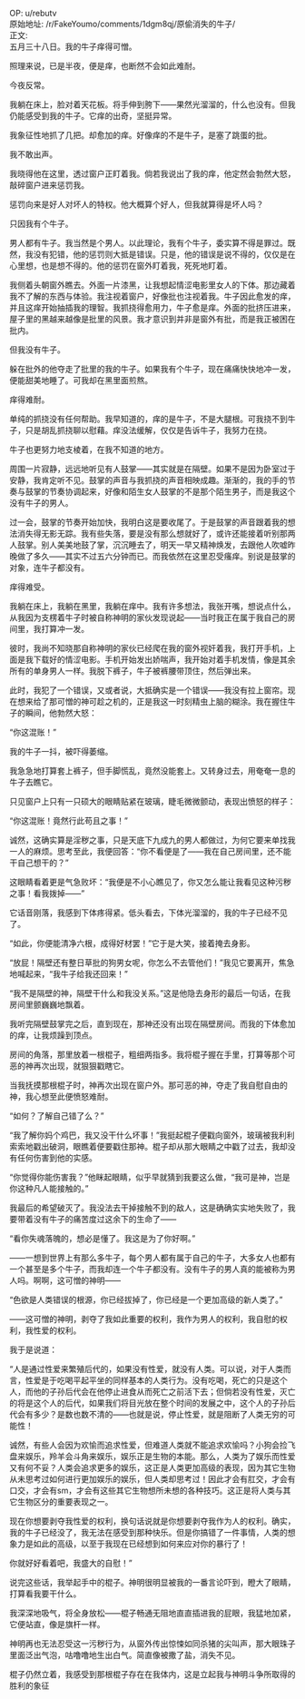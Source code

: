 
OP: u/rebutv  
原始地址: /r/FakeYoumo/comments/1dgm8qj/原偷消失的牛子/  
正文:  
五月三十八日。我的牛子痒得可憎。

照理来说，已是半夜，便是痒，也断然不会如此难耐。

今夜反常。

我躺在床上，脸对着天花板。将手伸到胯下——果然光溜溜的，什么也没有。但我仍能感受到我的牛子。它痒的出奇，坚挺异常。

我象征性地抓了几把。却愈加的痒。好像痒的不是牛子，是塞了跳蛋的批。

我不敢出声。

我晓得他在这里，透过窗户正盯着我。倘若我说出了我的痒，他定然会勃然大怒，敲碎窗户进来惩罚我。

惩罚向来是好人对坏人的特权。他大概算个好人，但我就算得是坏人吗？

只因我有个牛子。

男人都有牛子。我当然是个男人。以此理论，我有个牛子，委实算不得是罪过。既然，我没有犯错，他的惩罚则大抵是错误。只是，他的错误是说不得的，仅仅是在心里想，也是想不得的。他的惩罚在窗外盯着我，死死地盯着。

我侧着头朝窗外瞧去。外面一片漆黑，让我想起情涩电影里女人的下体。那边藏着我不了解的东西与体验。我注视着窗户，好像批也注视着我。牛子因此愈发的痒，并且这痒开始抽插我的理智。我抓挠得愈用力，牛子愈是痒。外面的批挤压进来，屋子里的黑越来越像是批里的风景。我才意识到并非是窗外有批，而是我正被困在批内。

但我没有牛子。

躲在批外的他夺走了批里的我的牛子。如果我有个牛子，现在痛痛快快地冲一发，便能甜美地睡了。可我却在黑里面煎熬。

痒得难耐。

单纯的抓挠没有任何帮助。我早知道的，痒的是牛子，不是大腿根。可我挠不到牛子，只是胡乱抓挠聊以慰藉。痒没法缓解，仅仅是告诉牛子，我努力在挠。

牛子也更努力地支棱着，在我不知道的地方。

周围一片寂静，远远地听见有人鼓掌——其实就是在隔壁。如果不是因为卧室过于安静，我肯定听不见。鼓掌的声音与我抓挠的声音相映成趣。渐渐的，我的手的节奏与鼓掌的节奏协调起来，好像和陌生女人鼓掌的不是那个陌生男子，而是我这个没有牛子的男人。

过一会，鼓掌的节奏开始加快，我明白这是要收尾了。于是鼓掌的声音跟着我的想法消失得无影无踪。我有些失落，要是没有那么想就好了，或许还能接着听别那两人鼓掌。别人美美地鼓了掌，沉沉睡去了，明天一早又精神焕发，去跟他人吹嘘昨晚做了多久——其实不过五六分钟而已。而我依然在这里忍受瘙痒。别说是鼓掌的对象，连牛子都没有。

痒得难受。

我躺在床上，我躺在黑里，我躺在痒中。我有许多想法，我张开嘴，想说点什么，从我因为支楞着牛子时被自称神明的家伙发现说起——当时我正在属于我自己的房间里，我打算冲一发。

彼时，我尚不知晓那自称神明的家伙已经爬在我的窗外视奸着我，我打开手机，上面是我下载好的情涩电影。手机开始发出娇喘声，我开始对着手机发情，像是其余所有的单身男人一样。我脱下裤子，牛子被裤腰带顶住，然后弹出来。

此时，我犯了一个错误，又或者说，大抵确实是一个错误——我没有拉上窗帘。现在想来给了那可憎的神可趁之机的，正是我这一时刻精虫上脑的糊涂。我在握住牛子的瞬间，他勃然大怒：

“你这混账！”

我的牛子一抖，被吓得萎缩。

我急急地打算套上裤子，但手脚慌乱，竟然没能套上。又转身过去，用奄奄一息的牛子去瞧它。

只见窗户上只有一只硕大的眼睛贴紧在玻璃，睫毛微微颤动，表现出愤怒的样子：

“你这混账！竟然行此苟且之事！”

诚然，这确实算是淫秽之事，只是天底下九成九的男人都做过，为何它要来单找我一人的麻烦。思考至此，我便回答：“你不看便是了——我在自己房间里，还不能干自己想干的？”

这眼睛看着更是气急败坏：“我便是不小心瞧见了，你又怎么能让我看见这种污秽之事！看我拨掉——”

它话音刚落，我感到下体疼得紧。低头看去，下体光溜溜的，我的牛子已经不见了。

“如此，你便能清净六根，成得好材罢！”它于是大笑，接着掩去身影。

“放屁！隔壁还有整日草批的狗男女呢，你怎么不去管他们！”我见它要离开，焦急地喊起来，“我牛子给我还回来！”

“我不是隔壁的神，隔壁干什么和我没关系。”这是他隐去身形的最后一句话，在我房间里颤巍巍地飘着。

我听完隔壁鼓掌完之后，直到现在，那神还没有出现在隔壁房间。而我的下体愈加的痒，让我烦躁到顶点。

房间的角落，那里放着一根棍子，粗细两指多。我将棍子握在手里，打算等那个可恶的神再次出现，就狠狠戳瞎它。

当我抚摸那根棍子时，神再次出现在窗户外。那可恶的神，夺走了我自慰自由的神，我心想至此便愤怒难耐。

“如何？了解自己错了么？”

“我了解你妈个鸡巴，我又没干什么坏事！”我挺起棍子便戳向窗外，玻璃被我利利索索地戳出破洞，眼瞧着便要戳住那神。棍子却从那大眼睛之中戳了过去，我却没有任何伤害到他的实感。

“你觉得你能伤害我？”他眯起眼睛，似乎早就猜到我要这么做，“我可是神，岂是你这种凡人能接触的。”

我最后的希望破灭了。我没法去干掉接触不到的敌人，这是确确实实地失败了，我要带着没有牛子的痛苦度过这余下的生命了——

“看你失魂落魄的，想必是懂了。我这是为了你好啊。”

——一想到世界上有那么多牛子，每个男人都有属于自己的牛子，大多女人也都有一个甚至是多个牛子，而我却连一个牛子都没有。没有牛子的男人真的能被称为男人吗。啊啊，这可憎的神明——

“色欲是人类错误的根源，你已经拔掉了，你已经是一个更加高级的新人类了。”

——这可憎的神明，剥夺了我如此重要的权利，我作为男人的权利，我自慰的权利，我性爱的权利。

我于是说道：

“人是通过性爱来繁殖后代的，如果没有性爱，就没有人类。可以说，对于人类而言，性爱是于吃喝平起平坐的同样基本的人类行为。没有吃喝，死亡的只是这个人，而他的子孙后代会在他停止进食从而死亡之前活下去；但倘若没有性爱，灭亡的将是这个人的后代，如果我们将目光放在整个时间的发展之中，这个人的子孙后代会有多少？是数也数不清的——也就是说，停止性爱，就是阻断了人类无穷的可能性！

诚然，有些人会因为欢愉而追求性爱，但难道人类就不能追求欢愉吗？小狗会捡飞盘来娱乐，羚羊会斗角来娱乐，娱乐正是生物的本能。那么，人类为了娱乐而性爱又有何不妥？人类会追求更多的娱乐，这正是人类更加高级的表现，因为其它生物从未思考过如何进行更加娱乐的娱乐，但人类却思考过！因此才会有肛交，才会有口交，才会有sm，才会有这些其它生物想所未想的各种技巧。这正是将人类与其它生物区分的重要表现之一。

现在你想要剥夺我性爱的权利，换句话说就是你想要剥夺我作为人的权利。确实，我的牛子已经没了，我无法在感受到那种快乐。但是你搞错了一件事情，人类的想象力是如此的高级，以至于我现在已经想到如何来应对你的暴行了！

你就好好看着吧，我盛大的自慰！”

说完这些话，我举起手中的棍子。神明很明显被我的一番言论吓到，瞪大了眼睛，打算看我要干什么。

我深深地吸气，将全身放松——棍子畅通无阻地直直插进我的屁眼，我猛地加紧，它便站直，像是旗杆一样。

神明再也无法忍受这一污秽行为，从窗外传出惊悚如同杀猪的尖叫声，那大眼珠子里面泛出气泡，咕噜噜地生出白气。简直像被撒了盐，消失不见。

棍子仍然立着，我感受到那根棍子存在在我体内，这是立起我与神明斗争所取得的胜利的象征

